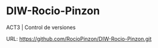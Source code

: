 # DIW-Rocio-Pinzon

ACT3 | Control de versiones

URL: https://github.com/RocioPinzon/DIW-Rocio-Pinzon.git  